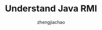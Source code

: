 ---
title: Understand Java RMI
categories: topics java
excerpt: understand java io series
tags: [java]
author: zhengjiachao
---
